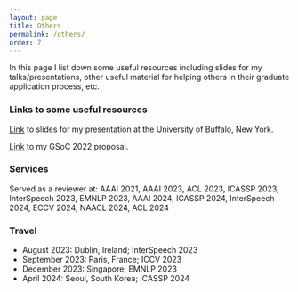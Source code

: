 ```yaml
---
layout: page
title: Others
permalink: /others/
order: 7
---
```

In this page I list down some useful resources including slides for my talks/presentations, other useful material for helping others in their graduate application process, etc.  

### **Links to some useful resources**  

[Link](https://docs.google.com/presentation/d/1FDbzoAlcUK2igwxBzr7L8D_RfOSlI_EX/edit?usp=sharing&ouid=111957209895724121113&rtpof=true&sd=true) to slides for my presentation at the University of Buffalo, New York.  

[Link](https://drive.google.com/file/d/1JNoxO0Zyk8SViLRUYLHDsXT4kn83h2U_/view?usp=sharing) to my GSoC 2022 proposal.  


### **Services**  

Served as a reviewer at: AAAI 2021, AAAI 2023, ACL 2023, ICASSP 2023, InterSpeech 2023, EMNLP 2023, AAAI 2024, ICASSP 2024, InterSpeech 2024, ECCV 2024, NAACL 2024, ACL 2024  

### **Travel**  

* August 2023: Dublin, Ireland; InterSpeech 2023   
* September 2023: Paris, France; ICCV 2023  
* December 2023: Singapore; EMNLP 2023  
* April 2024: Seoul, South Korea; ICASSP 2024  

